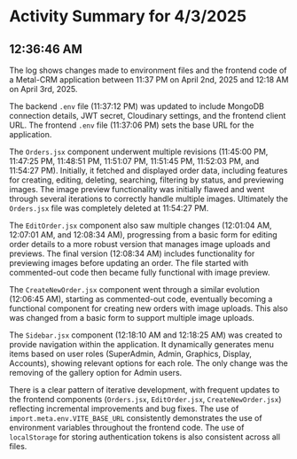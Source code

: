 # Activity Summary for 4/3/2025

## 12:36:46 AM
The log shows changes made to environment files and the frontend code of a Metal-CRM application between 11:37 PM on April 2nd, 2025 and 12:18 AM on April 3rd, 2025.

The backend `.env` file (11:37:12 PM) was updated to include MongoDB connection details, JWT secret, Cloudinary settings, and the frontend client URL.  The frontend `.env` file (11:37:06 PM) sets the base URL for the application.

The `Orders.jsx` component underwent multiple revisions (11:45:00 PM, 11:47:25 PM, 11:48:51 PM, 11:51:07 PM, 11:51:45 PM, 11:52:03 PM, and 11:54:27 PM).  Initially, it fetched and displayed order data,  including features for creating, editing, deleting, searching, filtering by status, and previewing images.  The image preview functionality was initially flawed and went through several iterations to correctly handle multiple images. Ultimately the `Orders.jsx` file was completely deleted at 11:54:27 PM.

The `EditOrder.jsx` component also saw multiple changes (12:01:04 AM, 12:07:01 AM, and 12:08:34 AM), progressing from a basic form for editing order details to a more robust version that manages image uploads and previews.  The final version (12:08:34 AM) includes functionality for previewing images before updating an order. The file started with commented-out code then  became fully functional with image preview.

The `CreateNewOrder.jsx` component went through a similar evolution (12:06:45 AM),  starting as commented-out code, eventually becoming a functional component for creating new orders with image uploads. This also was changed from a basic form to support multiple image uploads.

The `Sidebar.jsx` component (12:18:10 AM and 12:18:25 AM) was created to provide navigation within the application.  It dynamically generates menu items based on user roles (SuperAdmin, Admin, Graphics, Display, Accounts), showing relevant options for each role. The only change was the removing of the gallery option for Admin users.


There is a clear pattern of iterative development, with frequent updates to the frontend components (`Orders.jsx`, `EditOrder.jsx`, `CreateNewOrder.jsx`) reflecting incremental improvements and bug fixes.  The use of `import.meta.env.VITE_BASE_URL` consistently demonstrates the use of environment variables throughout the frontend code.  The use of `localStorage` for storing authentication tokens is also consistent across all files.
